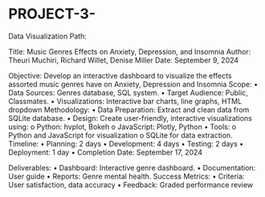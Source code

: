 # PROJECT-3-
Data Visualization Path:

Title: Music Genres Effects on Anxiety, Depression, and Insomnia
Author: Theuri Muchiri, Richard Willet, Denise Miller
Date: September 9, 2024

Objective:
Develop an interactive dashboard to visualize the effects assorted music genres have on Anxiety, Depression and Insomnia
Scope:
•	Data Sources: Genres database, SQL system.
•	Target Audience: Public, Classmates.
•	Visualizations: Interactive bar charts, line graphs, HTML dropdown
Methodology:
•	Data Preparation:  Extract and clean data from SQLite database.
•	Design: Create user-friendly, interactive visualizations using:
o	Python: hvplot, Bokeh
o	 JavaScript: Plotly, Python
•	Tools:
o	 Python and JavaScript for visualization 
o	SQLite for data extraction.
Timeline:
•	Planning: 2 days 
•	Development: 4 days
•	Testing: 2 days 
•	Deployment: 1 day
•	Completion Date: September	 17, 2024

Deliverables:
•	Dashboard: Interactive genre dashboard.
•	Documentation: User guide
•	Reports: Genre mental health.
Success Metrics:
•	Criteria: User satisfaction, data accuracy
•	Feedback: Graded performance review

